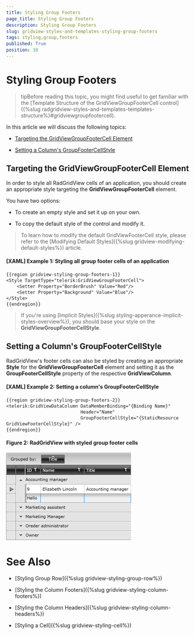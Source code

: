 ```yaml
---
title: Styling Group Footers
page_title: Styling Group Footers
description: Styling Group Footers
slug: gridview-styles-and-templates-styling-group-footers
tags: styling,group,footers
published: True
position: 10
---
```


# Styling Group Footers

>tipBefore reading this topic, you might find useful to get familiar with the [Template Structure of the GridViewGroupFooterCell control]({%slug radgridview-styles-and-templates-templates-structure%}#gridviewgroupfootercell).

In this article we will discuss the following topics:

* [Targeting the GridViewGroupFooterCell Element](#targeting-the-gridviewgroupfootercell-element)

* [Setting a Column's GroupFooterCellStyle](#setting-a-columns-groupfootercellstyle)

## Targeting the GridViewGroupFooterCell Element

In order to style all RadGridView cells of an application, you should create an appropriate style targeting the __GridViewGroupFooterCell__ element.

You have two options:

* To create an empty style and set it up on your own.

* To copy the default style of the control and modify it.

>To learn how to modify the default GridViewFooterCell style, please refer to the [Modifying Default Styles]({%slug gridview-modifying-default-styles%}) article.

#### __[XAML] Example 1: Styling all group footer cells of an application__

	{{region gridview-styling-group-footers-1}}
	<Style TargetType="telerik:GridViewGroupFooterCell">
		<Setter Property="BorderBrush" Value="Red"/>
		<Setter Property="Background" Value="Blue"/>
	</Style>
	{{endregion}}

>If you're using [Implicit Styles]({%slug styling-apperance-implicit-styles-overview%}), you should base your style on the __GridViewGroupFooterCellStyle__.

## Setting a Column's GroupFooterCellStyle

RadGridView's footer cells can also be styled by creating an appropriate __Style__ for the **GridViewGroupFooterCell** element and setting it as the __GroupFooterCellStyle__ property of the respective __GridViewColumn__. 

#### __[XAML] Example 2: Setting a column's GroupFooterCellStyle__

	{{region gridview-styling-group-footers-2}}
	<telerik:GridViewDataColumn DataMemberBinding="{Binding Name}"
                                Header="Name"
                                GroupFooterCellStyle="{StaticResource GridViewFooterCellStyle}" />
	{{endregion}}

#### __Figure 2: RadGridView with styled group footer cells__

![RadGridView with styled group footer cells](images/RadGridView_Styles_and_Templates_Styling_GridViewFooterCell_03.png)

# See Also

 * [Styling Group Row]({%slug gridview-styling-group-row%})

 * [Styling the Column Footers]({%slug gridview-styling-column-footers%})

 * [Styling the Column Headers]({%slug gridview-styling-column-headers%})

 * [Styling a Cell]({%slug gridview-styling-cell%})
